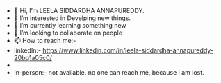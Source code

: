 - 👋 Hi, I’m LEELA SIDDARDHA ANNAPUREDDY.
- 👀 I’m interested in Develping new things.
- 🌱 I’m currently learning something new
- 💞️ I’m looking to collaborate on people
- 📫 How to reach me:-
-  linkedIn:- https://www.linkedin.com/in/leela-siddardha-annapureddy-20bq1a05c0/
- 
-  In-person:- not available. no one can reach me, because i am lost.

<!---
SIDDARDHA5C0/SIDDARDHA5C0 is a ✨ special ✨ repository because its `README.md` (this file) appears on your GitHub profile.
You can click the Preview link to take a look at your changes.
--->
